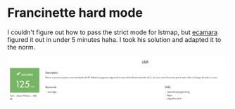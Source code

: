 # Francinette hard mode
I couldn't figure out how to pass the strict mode for lstmap, but
[ecamara](https://profile.intra.42.fr/users/ecamara) figured it out in under 5 minutes haha.
I took his solution and adapted it to the norm.

![My Image](Libft/Score.png)
